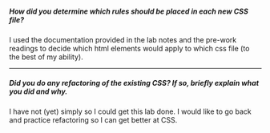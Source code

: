 ##### How did you determine which rules should be placed in each new CSS file?

I used the documentation provided in the lab notes and the pre-work readings to decide which html elements would apply to which css file (to the best of my ability).

---

##### Did you do any refactoring of the existing CSS? If so, briefly explain what you did and why.

I have not (yet) simply so I could get this lab done. I would like to go back and practice refactoring so I can get better at CSS. 
